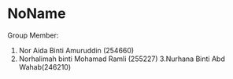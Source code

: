 # NoName

Group Member:
1. Nor Aida Binti Amuruddin (254660)
2. Norhalimah binti Mohamad Ramli (255227)
3.Nurhana Binti Abd Wahab(246210)
